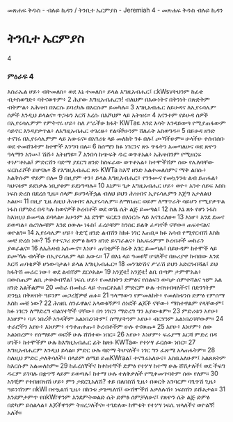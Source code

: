 ﻿
መጽሐፍ ቅዱስ - ብሉይ ኪዳን / ትንቢተ ኤርምያስ - Jeremiah 4 - መጽሐፍ ቅዱስ ብሉይ ኪዳን
# ትንቢተ ኤርምያስ
4
### ምዕራፍ 4
 እስራኤል ሆይ፥ ብትመለስ፥ ወደ እኔ ተመለስ፥ ይላል እግዚአብሔር፤ ርkWsvትህንም ከፊቴ ብታስወግድ፥ ባትናወጥም፥
2  ሕያው እግዚአብሔርን! ብለህም በእውነትና በቅንነት በጽድቅም ብትምል፥ አሕዛብ በእርሱ ይባረካሉ በእርሱም ይመካሉ።
3  እግዚአብሔር ለይሁዳና ለኢየሩሳሌም ሰዎች እንዲህ ይላልና። ጥጋቱን እርሻ እረሱ በእሾህም ላይ አትዝሩ።
4  እናንተም የይሁዳ ሰዎች በኢየሩሳሌምም የምትኖሩ ሆይ፥ ስለ ሥራችሁ ክፋት KWTaዬ እንደ እሳት እንዳይወጣ የሚያጠፋውም ሳይኖር እንዳያቃጥል፥ ለእግዚአብሔር ተገረዙ፥ የልባችሁንም ሸለፈት አስወግዱ።
5  በይሁዳ ዘንድ ተናገሩ በኢየሩሳሌምም ላይ አውሩና። በአገሪቱ ላይ መለከት ንፉ በሉ፤ ጮኻችሁም። ሁላችሁ ተሰብሰቡ ወደ ተመሸጉትም ከተሞች እንግባ በሉ።
6  ከሰሜን ክፉ ነገርንና ጽኑ ጥፋትን አመጣለሁና ወደ ጽዮን ዓላማን አንሡ፤ ሽሹ፥ አትዘግዩ።
7  አንበሳ ከጭፍቅ ዱር ወጥቶአል፥ አሕዛብንም የሚዘርፍ ተነሥቶአል፤ ምድርሽን ባድማ ያደርግ ዘንድ ከስፍራው ወጥቶአል፥ ከተሞችሽም ሰው የሌለባቸው ፍርስራሾች ይሆናሉ።
8  የእግዚአብሔር ጽኑ KWTa ከእኛ ዘንድ አልተመለሰምና ማቅ ልበሱ፥ አልቅሱም ዋይም በሉ።
9  በዚያም ቀን፥ ይላል እግዚአብሔር፥ የንጉሡና የመኳንንቱ ልብ ይጠፋል፥ ካህናቱም ይደነቃሉ ነቢያቱም ይደነግጣሉ።
10  እኔም። ጌታ እግዚአብሔር ሆይ፥ ወዮ፥ አንተ ሰይፍ እስከ ነፍስ ድረስ በደረሰ ጊዜ። ሰላም ይሆንላችኋል ብለህ ይህን ሕዝብና ኢየሩሳሌምን እጅግ አታለልህ አልሁ።
11  በዚያ ጊዜ ለዚህ ሕዝብና ለኢየሩሳሌም። ለማበጠር ወይም ለማጥራት ሳይሆን የሚያቃጥል ነፋስ በምድረ በዳ ካሉ ከወናዎች ኮረብቶች ወደ ወገኔ ሴት ልጅ ይመጣል፤
12  ስለ እኔ ጽኑ የሆነ ነፋስ ከእነዚህ ይመጣል ይባላል። አሁንም እኔ ደግሞ ፍርዴን በእነርሱ ላይ እናገራለሁ።
13  እነሆ፥ እንደ ደመና ይወጣል፥ ሰረገሎቹም እንደ ዐውሎ ነፋስ፤ ፈረሶቹም ከንስር ይልቅ ፈጣኖች ናቸው። ጠፍተናልና ወዮልን።
14  ኢየሩሳሌም ሆይ፥ ትድኚ ዘንድ ልብሽን ከክፉ ነገር እጠቢ። ክፉ አሳብ የሚኖርብሽ እስከ መቼ ድረስ ነው?
15  የተናጋሪ ድምፅ ከዳን ዘንድ ይናገራልና፥ ከኤፍሬምም ኮረብቶች መከራን ያወራልና።
16  ለአሕዛብ አሰሙና። እነሆ፥ ጠባቂዎች ከሩቅ አገር ይመጣሉ፤ በይሁዳም ከተሞች ላይ ይጮኻሉ ብላችሁ በኢየሩሳሌም ላይ አውሩ።
17  በእኔ ላይ ዓመፀኛ ሆናለችና በዙሪያዋ ከብበው እንደ እርሻ ጠባቂዎች ሆነውባታል፥ ይላል እግዚአብሔር።
18  መንገድሽና ሥራሽ ይህን አድርጎብሻል፤ ይህ ክፋትሽ መራር ነው፥ ወደ ልብሽም ደርሶአል።
19  አንጀቴ! አንጀቴ! ልቤ በጣም ታምሞአል፥ በውስጤም ልቤ ታውኮብኛል፤ ነፍሴ ሆይ፥ የመለከትን ድምፅና የሰልፍን ውካታ ሰምተሻልና ዝም እል ዘንድ አልችልም።
20  መከራ በመከራ ላይ ተጠርቶአል፤ ምድርም ሁሉ ተበዝብዛለችና፤ በድንገትም ድንኳኔ በቅጽበት ዓይንም መጋረጃዎቼ ጠፉ።
21  ዓላማውን የምመለከት፥ የመለከቱንስ ድምፅ የምሰማ እስከ መቼ ነው?
22  ሕዝቤ ሰንፈዋልና አላወቁኝም፤ ሰነፎች ልጆች ናቸው፥ ማስተዋልም የላቸውም፤ ክፉ ነገርን ለማድረግ ብልሃተኞች ናቸው፥ በጎ ነገርን ማድረግ ግን አያውቁም።
23  ምድሪቱን አየሁ፥ እነሆም፥ ባዶ ነበረች አንዳችም አልነበረባትም፤ ሰማያትንም አየሁ፥ ብርሃንም አልነበረባቸውም።
24  ተራሮችን አየሁ፥ እነሆም፥ ተንቀጠቀጡ፥ ኮረብቶችም ሁሉ ተናወጡ።
25  አየሁ፥ እነሆም፥ ሰው አልነበረም፥ የሰማይም ወፎች ሁሉ ሸሽተው ነበር።
26  አየሁ፥ እነሆም፥ ፍሬያማ እርሻ ምድረ በዳ ሆነች፥ ከተሞችም ሁሉ ከእግዚአብሔር ፊት ከጽኑ KWTaው የተነሣ ፈርሰው ነበር።
27  እግዚአብሔርም እንዲህ ይላል። ምድር ሁሉ ባድማ ትሆናለች፥ ነገር ግን ፈጽሜ አላጠፋትም።
28  ስለዚህ ምድር ታለቅሳለች፥ በላይም ሰማይ ይጠKWraል፤ ተናግሬአለሁና፥ አስቤአለሁም፤ አልጸጸትም ከእርሱም አልመለስም።
29  ከፈረሰኞችና ከቀስተኞች ድምፅ የተነሣ ከተማ ሁሉ ሸሽታለች፤ ወደ ችፍግ ዱርም ይገባሉ በቋጥኝ ላይም ይወጣሉ፤ ከተማ ሁሉ ተለቅቃለች የሚቀመጥባትም ሰው የለም።
30  አንቺም የተበዘበዝሽ ሆይ፥ ምን ታደርጊአለሽ? ቀይ በለበስሽ ጊዜ፥ በወርቅ አንባርም ባጌጥሽ ጊዜ፥ ዓይንሽንም በkWl በተኳልሽ ጊዜ፥ በከንቱ ታጌጫለሽ፤ ውሽሞችሽ አቃለሉሽ፥ ነፍስሽን ይሹአታል።
31  እንደምታምጥ የበkWrዋንም እንደምትወልድ ሴት ድምፅ ሰምቻለሁና፤ የጽዮን ሴት ልጅ ድምፅ በድካም ይሰልላል፥ እጆችዋንም ትዘረጋለችና። ተገድለው ከሞቱት የተነሣ ነፍሴ ዝላለችና ወዮልኝ! አለች። 
